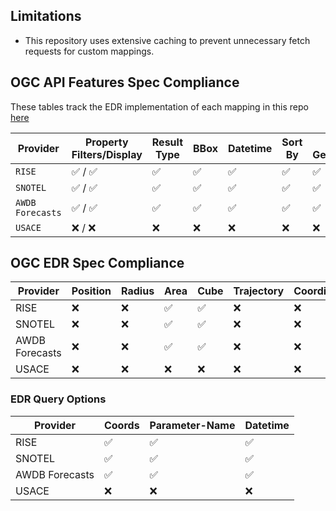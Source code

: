 ## Limitations

- This repository uses extensive caching to prevent unnecessary fetch requests for custom mappings.

## OGC API Features Spec Compliance

These tables track the EDR implementation of each mapping in this repo [here](../packages/)

| Provider         | Property Filters/Display | Result Type | BBox | Datetime | Sort By | Skip Geometry | CQL | Transactions | CRS |
| ---------------- | ------------------------ | ----------- | ---- | -------- | ------- | ------------- | --- | ------------ | --- |
| `RISE`           | ✅ / ✅                  | ✅          | ✅   | ✅       | ✅      | ✅            | ❌  | ❌           | ✅  |
| `SNOTEL`         | ✅ / ✅                  | ✅          | ✅   | ✅       | ✅      | ✅            | ❌  | ❌           | ✅  |
| `AWDB Forecasts` | ✅ / ✅                  | ✅          | ✅   | ✅       | ✅      | ✅            | ❌  | ❌           | ✅  |
| `USACE`          | ❌ / ❌                  | ❌          | ❌   | ❌       | ❌      | ❌            | ❌  | ❌           | ❌  |

## OGC EDR Spec Compliance

| Provider       | Position | Radius | Area | Cube | Trajectory | Coordidor | Items |
| -------------- | -------- | ------ | ---- | ---- | ---------- | --------- | ----- |
| RISE           | ❌       | ❌     | ✅   | ✅   | ❌         | ❌        | ✅    |
| SNOTEL         | ❌       | ❌     | ✅   | ✅   | ❌         | ❌        | ✅    |
| AWDB Forecasts | ❌       | ❌     | ✅   | ✅   | ❌         | ❌        | ✅    |
| USACE          | ❌       | ❌     | ❌  | ❌  | ❌         | ❌        | ❌    |

### EDR Query Options

| Provider       | Coords | Parameter-Name | Datetime |
| -------------- | ------ | -------------- | -------- |
| RISE           | ✅     | ✅             | ✅       |
| SNOTEL         | ✅     | ✅             | ✅       |
| AWDB Forecasts | ✅     | ✅             | ✅       |
| USACE          | ❌     | ❌             | ❌       |
